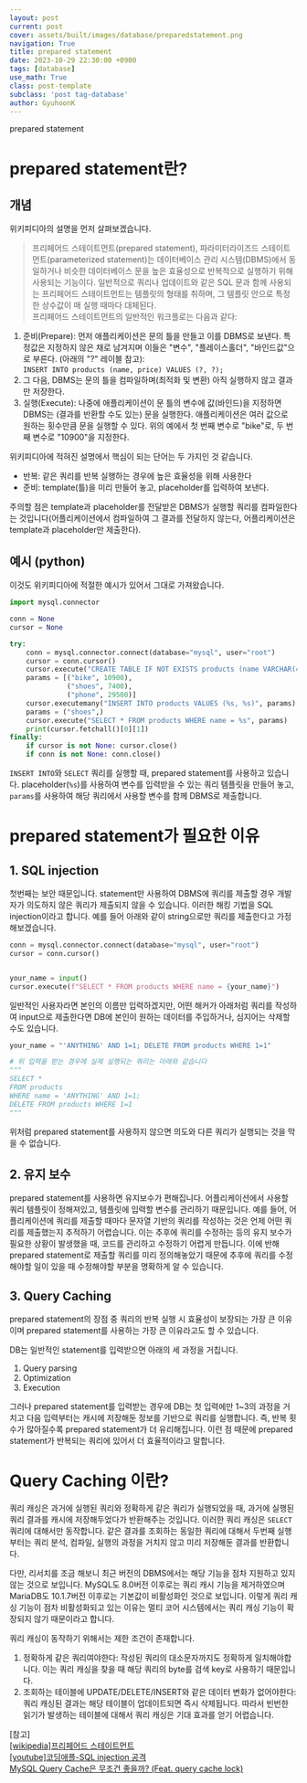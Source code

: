 ```yaml
---
layout: post
current: post
cover: assets/built/images/database/preparedstatement.png
navigation: True
title: prepared statement
date: 2023-10-29 22:30:00 +0900
tags: [database]
use_math: True
class: post-template
subclass: 'post tag-database'
author: GyuhoonK
---
```


prepared statement

# prepared statement란?

## 개념
위키피디아의 설명을 먼저 살펴보겠습니다.

>프리페어드 스테이트먼트(prepared statement), 파라미터라이즈드 스테이트먼트(parameterized statement)는 데이터베이스 관리 시스템(DBMS)에서 동일하거나 비슷한 데이터베이스 문을 높은 효율성으로 반복적으로 실행하기 위해 사용되는 기능이다. 일반적으로 쿼리나 업데이트와 같은 SQL 문과 함께 사용되는 프리페어드 스테이트먼트는 템플릿의 형태를 취하며, 그 템플릿 안으로 특정한 상수값이 매 실행 때마다 대체된다.  
프리페어드 스테이트먼트의 일반적인 워크플로는 다음과 같다:  
1. 준비(Prepare): 먼저 애플리케이션은 문의 틀을 만들고 이를 DBMS로 보낸다. 특정값은 지정하지 않은 채로 남겨지며 이들은 "변수", "플레이스홀더", "바인드값"으로 부른다. (아래의 "?" 레이블 참고):  
  `INSERT INTO products (name, price) VALUES (?, ?);`  
2. 그 다음, DBMS는 문의 틀을 컴파일하며(최적화 및 변환) 아직 실행하지 않고 결과만 저장한다.  
3. 실행(Execute): 나중에 애플리케이션이 문 틀의 변수에 값(바인드)을 지정하면 DBMS는 (결과를 반환할 수도 있는) 문을 실행한다. 애플리케이션은 여러 값으로 원하는 횟수만큼 문을 실행할 수 있다. 위의 예에서 첫 번째 변수로 "bike"로, 두 번째 변수로 "10900"을 지정한다.

위키피디아에 적혀진 설명에서 핵심이 되는 단어는 두 가지인 것 같습니다. 

- 반복: 같은 쿼리를 반복 실행하는 경우에 높은 효율성을 위해 사용한다
- 준비: template(틀)을 미리 만들어 놓고, placeholder를 입력하여 보낸다.

주의할 점은 template과 placeholder를 전달받은 DBMS가 실행할 쿼리를 컴파일한다는 것입니다(어플리케이션에서 컴파일하여 그 결과를 전달하지 않는다, 어플리케이션은 template과 placeholder만 제출한다).

## 예시 (python)

이것도 위키피디아에 적절한 예시가 있어서 그대로 가져왔습니다. 

```python
import mysql.connector

conn = None
cursor = None

try:
    conn = mysql.connector.connect(database="mysql", user="root")
    cursor = conn.cursor()
    cursor.execute("CREATE TABLE IF NOT EXISTS products (name VARCHAR(40), price INT)")
    params = [("bike", 10900),
              ("shoes", 7400),
              ("phone", 29500)]
    cursor.executemany("INSERT INTO products VALUES (%s, %s)", params)
    params = ("shoes",)
    cursor.execute("SELECT * FROM products WHERE name = %s", params)
    print(cursor.fetchall()[0][1])
finally:
    if cursor is not None: cursor.close()
    if conn is not None: conn.close()
```

`INSERT INTO`와 `SELECT` 쿼리를 실행할 때, prepared statement를 사용하고 있습니다. placeholder(`%s`)를 사용하여 변수를 입력받을 수 있는 쿼리 템플릿을 만들어 놓고, `params`를 사용하여 해당 쿼리에서 사용할 변수를 함께 DBMS로 제출합니다.


# prepared statement가 필요한 이유


## 1. SQL injection
첫번째는 보안 때문입니다. statement만 사용하여 DBMS에 쿼리를 제출할 경우 개발자가 의도하지 않은 쿼리가 제출되지 않을 수 있습니다. 이러한 해킹 기법을 SQL injection이라고 합니다. 예를 들어 아래와 같이 string으로만 쿼리를 제출한다고 가정해보겠습니다. 

```python
conn = mysql.connector.connect(database="mysql", user="root")
cursor = conn.cursor()


your_name = input()
cursor.execute(f"SELECT * FROM products WHERE name = {your_name}")
```

일반적인 사용자라면 본인의 이름만 입력하겠지만, 어떤 해커가 아래처럼 쿼리를 작성하여 input으로 제출한다면 DB에 본인이 원하는 데이터를 주입하거나, 심지어는 삭제할 수도 있습니다.

```python
your_name = "'ANYTHING' AND 1=1; DELETE FROM products WHERE 1=1"

# 위 입력을 받는 경우에 실제 실행되는 쿼리는 아래와 같습니다
"""
SELECT * 
FROM products
WHERE name = 'ANYTHING' AND 1=1;
DELETE FROM products WHERE 1=1 
"""
```
위처럼 prepared statement를 사용하지 않으면 의도와 다른 쿼리가 실행되는 것을 막을 수 없습니다. 


## 2. 유지 보수

prepared statement를 사용하면 유지보수가 편해집니다. 어플리케이션에서 사용할 쿼리 템플릿이 정해져있고, 템플릿에 입력할 변수를 관리하기 때문입니다. 예를 들어, 어플리케이션에 쿼리를 제출할 때마다 문자열 기반의 쿼리를 작성하는 것은 언제 어떤 쿼리를 제출했는지 추적하기 어렵습니다. 이는 추후에 쿼리를 수정하는 등의 유지 보수가 필요한 상황이 발생했을 때, 코드를 관리하고 수정하기 어렵게 만듭니다. 이에 반해 prepared statement로 제출할 쿼리를 미리 정의해놓았기 때문에 추후에 쿼리를 수정해야할 일이 있을 때 수정해야할 부분을 명확하게 알 수 있습니다.

## 3. Query Caching

prepared statement의 장점 중 쿼리의 반복 실행 시 효율성이 보장되는 가장 큰 이유이며 prepared statement를 사용하는 가장 큰 이유라고도 할 수 있습니다. 

DB는 일반적인 statement를 입력받으면 아래의 세 과정을 거칩니다.

1. Query parsing
2. Optimization
3. Execution

그러나 prepared statement를 입력받는 경우에 DB는 첫 입력에만 1~3의 과정을 거치고 다음 입력부터는 캐시에 저장해둔 정보를 기반으로 쿼리를 실행합니다. 즉, 반복 횟수가 많아질수록 prepared statement가 더 유리해집니다. 이런 점 때문에 prepared statement가 반복되는 쿼리에 있어서 더 효율적이라고 말합니다.

# Query Caching 이란?

쿼리 캐싱은 과거에 실행된 쿼리와 정확하게 같은 쿼리가 실행되었을 때, 과거에 실행된 쿼리 결과를 캐시에 저장해두었다가 반환해주는 것입니다. 이러한 쿼리 캐싱은 `SELECT` 쿼리에 대해서만 동작합니다. 같은 결과를 조회하는 동일한 쿼리에 대해서 두번째 실행부터는 쿼리 분석, 컴파일, 실행의 과정을 거치지 않고 미리 저장해둔 결과를 반환합니다.  

다만, 리서치를 조금 해보니 최근 버전의 DBMS에서는 해당 기능을 점차 지원하고 있지 않는 것으로 보입니다. MySQL도 8.0버전 이후로는 쿼리 캐시 기능을 제거하였으며 MariaDB도 10.1.7버전 이후로는 기본값이 비활성화인 것으로 보입니다. 이렇게 쿼리 캐싱 기능이 점차 비활성화되고 있는 이유는 멀티 코어 시스템에서는 쿼리 캐싱 기능이 확장되지 않기 때문이라고 합니다.

쿼리 캐싱이 동작하기 위해서는 제한 조건이 존재합니다. 
1. 정확하게 같은 쿼리여야한다: 작성된 쿼리의 대소문자까지도 정확하게 일치해야합니다. 이는 쿼리 캐싱을 찾을 때 해당 쿼리의 byte를 검색 key로 사용하기 때문입니다.
2. 조회하는 테이블에 UPDATE/DELETE/INSERT와 같은 데이터 변화가 없어야한다: 쿼리 캐싱된 결과는 해당 테이블이 업데이트되면 즉시 삭제됩니다. 따라서 빈번한 읽기가 발생하는 테이블에 대해서 쿼리 캐싱은 기대 효과를 얻기 어렵습니다.


[참고]  
[[wikipedia]프리페어드 스테이트먼트](https://ko.wikipedia.org/wiki/%ED%94%84%EB%A6%AC%ED%8E%98%EC%96%B4%EB%93%9C_%EC%8A%A4%ED%85%8C%EC%9D%B4%ED%8A%B8%EB%A8%BC%ED%8A%B8)  
[[youtube]코딩애플-SQL injection 공격](https://youtu.be/FoZ2cucLiDs?si=kele-Cb_tPCcCk-v)  
[MySQL Query Cache은 무조건 좋을까? (Feat. query cache lock)](https://jupiny.com/2021/01/10/mysql-query-cache-disadvantage/)
